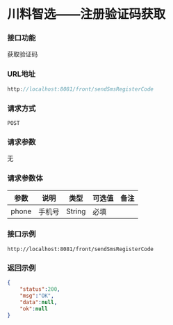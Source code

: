 # 川料智选——注册验证码获取
### 接口功能

获取验证码

### URL地址

```javascript
http://localhost:8081/front/sendSmsRegisterCode
```

### 请求方式

`POST`

### 请求参数

无

### 请求参数体

| 参数      | 说明                               | 类型      | 可选值       | 备注    |
|---------- |---------------------------------- |---------- |------------- |-------- |
|phone  | 手机号 | String | 必填 | |

### 接口示例

`http://localhost:8081/front/sendSmsRegisterCode`

### 返回示例

```json
{
    "status":200,
    "msg":"OK",
    "data":null,
    "ok":null
}
```
